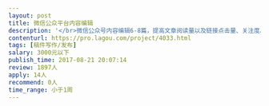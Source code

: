 ```yaml
---                
layout: post       
title: 微信公众平台内容编辑           
description: '</br>微信公众号内容编辑6-8篇，提高文章阅读量以及链接点击量、关注度。</br></br>人员要求：</br>1、有创意，文案功底深厚；</br>2、有大V账号运营经验、大范围传播先例的优先考虑；</br>3、在服装、设计、时尚等相关方向有内容编辑的经验优先。</br></br>三、报酬</br>按篇计算（每篇500-800元）</br>详情请参考公司网站：http://www.santvalen.com</br>'     
contenturl: https://pro.lagou.com/project/4033.html      
tags: [稿件写作/发布]            
salary: 3000元以下          
publish_time: 2017-08-21 20:07:14         
review: 1897人                   
apply: 14人                   
recommend: 0人                   
time_range: 小于1周              
---                 
```

